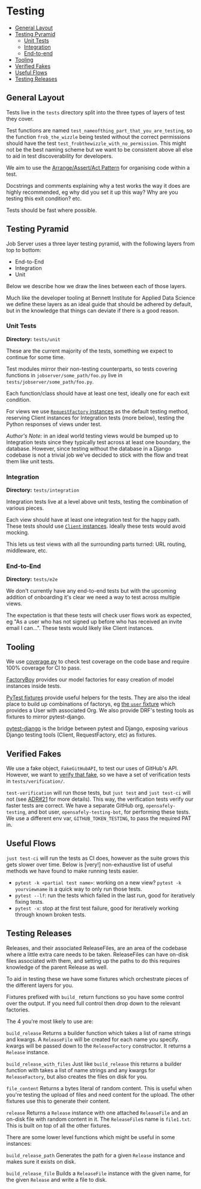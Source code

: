 # Testing

- [General Layout](#general-layout)
- [Testing Pyramid](#testing-pyramid)
  - [Unit Tests](#unit-tests)
  - [Integration](#integration)
  - [End-to-end](#end-to-end)
- [Tooling](#tooling)
- [Verified Fakes](#verified-fakes)
- [Useful Flows](#useful-flows)
- [Testing Releases](#testing-releases)

## General Layout
Tests live in the `tests` directory split into the three types of layers of test they cover.

Test functions are named `test_nameofthing_part_that_you_are_testing`, so the function `frob_the_wizzle` being tested without the correct permissions should have the test `test_frobthewizzle_with_no_permission`.
This might not be the best naming scheme but we want to be consistent above all else to aid in test discoverability for developers.

We aim to use the [Arrange/Assert/Act Pattern](https://java-design-patterns.com/patterns/arrange-act-assert/) for organising code within a test.

Docstrings and comments explaining why a test works the way it does are highly recommended, eg why did you set it up this way? Why are you testing this exit condition? etc.

Tests should be fast where possible.


## Testing Pyramid
Job Server uses a three layer testing pyramid, with the following layers from top to bottom:
* End-to-End
* Integration
* Unit

Below we describe how we draw the lines between each of those layers.

Much like the developer tooling at Bennett Institute for Applied Data Science we define these layers as an ideal guide that should be adhered by default, but in the knowledge that things can deviate if there is a good reason.


### Unit Tests
**Directory:** `tests/unit`

These are the current majority of the tests, something we expect to continue for some time.

Test modules mirror their non-testing counterparts, so tests covering functions in `jobserver/some_path/foo.py` live in `tests/jobserver/some_path/foo.py`.

Each function/class should have at least one test, ideally one for each exit condition.

For views we use [`RequestFactory` instances](https://docs.djangoproject.com/en/3.2/topics/testing/advanced/#the-request-factory) as the default testing method, reserving Client instances for Integration tests (more below), testing the Python responses of views under test.

*Author's Note:* in an ideal world testing views would be bumped up to Integration tests since they typically test across at least one boundary, the database.
However, since testing without the database in a Django codebase is not a trivial job we've decided to stick with the flow and treat them like unit tests.


### Integration
**Directory:** `tests/integration`

Integration tests live at a level above unit tests, testing the combination of various pieces.

Each view should have at least one integration test for the happy path.
These tests should use [`Client` instances](https://docs.djangoproject.com/en/3.2/topics/testing/tools/#the-test-client).
Ideally these tests would avoid mocking.

This lets us test views with all the surrounding parts turned: URL routing, middleware, etc.


### End-to-End
**Directory:** `tests/e2e`

We don't currently have any end-to-end tests but with the upcoming addition of onboarding it's clear we need a way to test across multiple views.

The expectation is that these tests will check user flows work as expected, eg "As a user who has not signed up before who has received an invite email I can…".  These tests would likely like Client instances.


## Tooling
We use [coverage.py](https://coverage.readthedocs.io/) to check test coverage on the code base and require 100% coverage for CI to pass.

[FactoryBoy](https://factoryboy.readthedocs.io/) provides our model factories for easy creation of model instances inside tests.

[PyTest fixtures](https://docs.pytest.org/en/6.2.x/fixture.html) provide useful helpers for the tests.
They are also the ideal place to build up combinations of factorys, eg [the `user` fixture](https://github.com/opensafely-core/job-server/blob/62a376aa120542d246efd854bc1d4de1b70a60cf/tests/conftest.py#L63-L77) which provides a User with associated Org.
We also provide DRF's testing tools as fixtures to mirror pytest-django.

[pytest-django](https://pytest-django.readthedocs.io/en/latest/) is the bridge between pytest and Django, exposing various Django testing tools (Client, RequestFactory, etc) as fixtures.


## Verified Fakes
We use a fake object, `FakeGitHubAPI`, to test our uses of GitHub's API.
However, we want to [verify that fake](https://pythonspeed.com/articles/verified-fakes/), so we have a set of verification tests in `tests/verification/`.

`test-verification` will run those tests, but `just test` and `just test-ci` will not (see [ADR#21](docs/adr/0021-move-verification-tests.md) for more details).
This way, the verification tests verify our faster tests are correct.
We have a separate GitHub org, `opensafely-testing`, and bot user, `opensafely-testing-bot`, for performing these tests.
We use a different env var, `GITHUB_TOKEN_TESTING`, to pass the required PAT in.


## Useful Flows
`just test-ci` will run the tests as CI does, however as the suite grows this gets slower over time.
Below is [very!] non-exhaustive list of useful methods we have found to make running tests easier.

* `pytest -k <partial test name>`: working on a new view? `pytest -k yourviewname` is a quick way to only run those tests.
* `pytest --lf`: run the tests which failed in the last run, good for iteratively fixing tests.
* `pytest -x`: stop at the first test failure, good for iteratively working through known broken tests.


## Testing Releases
Releases, and their associated ReleaseFiles, are an area of the codebase where a little extra care needs to be taken.  ReleaseFiles can have on-disk files associated with them, and setting up the paths to do this requires knowledge of the parent Release as well.

To aid in testing these we have some fixtures which orchestrate pieces of the different layers for you.

Fixtures prefixed with `build_` return functions so you have some control over the output.
If you need full control then drop down to the relevant factories.

The 4 you're most likely to use are:

`build_release`
Returns a builder function which takes a list of name strings and kwargs.
A `ReleaseFile` will be created for each name you specify.
kwargs will be passed down to the `ReleaseFactory` constructor.
It returns a `Release` instance.

`build_release_with_files`
Just like `build_release` this returns a builder function with takes a list of name strings and any kwargs for `ReleaseFactory`, but also creates the files on disk for you.

`file_content`
Returns a bytes literal of random content.
This is useful when you're testing the upload of files and need content for the upload.
The other fixtures use this to generate their content.

`release`
Returns a `Release` instance with one attached `ReleaseFile` and an on-disk file with random content in it.  The `ReleaseFile`s name is `file1.txt`.
This is built on top of all the other fixtures.


There are some lower level functions which might be useful in some instances:

`build_release_path`
Generates the path for a given `Release` instance and makes sure it exists on disk.

`build_release_file`
Builds a `ReleaseFile` instance with the given name, for the given `Release` and write a file to disk.
